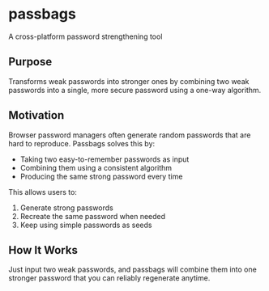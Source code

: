 # passbags

A cross-platform password strengthening tool

## Purpose

Transforms weak passwords into stronger ones by combining two weak passwords into a single, more secure password using a one-way algorithm.

## Motivation

Browser password managers often generate random passwords that are hard to reproduce. Passbags solves this by:

- Taking two easy-to-remember passwords as input
- Combining them using a consistent algorithm
- Producing the same strong password every time

This allows users to:

1. Generate strong passwords
2. Recreate the same password when needed
3. Keep using simple passwords as seeds

## How It Works

Just input two weak passwords, and passbags will combine them into one stronger password that you can reliably regenerate anytime.

